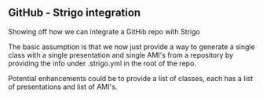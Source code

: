 ## GitHub - Strigo integration

Showing off how we can integrate a GitHib repo with Strigo

The basic assumption is that we now just provide a way to generate a single class with a single presentation and single AMI's from a repository
by providing the info under .strigo.yml in the root of the repo.

Potential enhancements could be to provide a list of classes, each has a list of presentations and list of AMI's.
